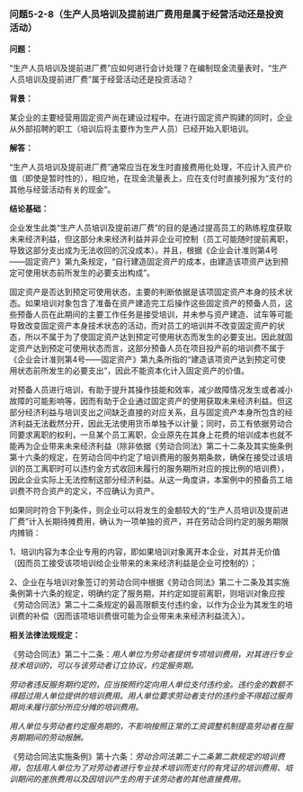 ### 问题5-2-8（生产人员培训及提前进厂费用是属于经营活动还是投资活动）

**问题：**

“生产人员培训及提前进厂费”应如何进行会计处理？在编制现金流量表时，“生产人员培训及提前进厂费”属于经营活动还是投资活动？

**背景：**

某企业的主要经营用固定资产尚在建设过程中。在进行固定资产购建的同时，企业从外部招聘的职工（培训后将主要作为生产人员）已经开始入职培训。

**解答：**

“生产人员培训及提前进厂费”通常应当在发生时直接费用化处理，不应计入资产价值（即使是暂时性的），相应地，在现金流量表上，应在支付时直接列报为“支付的其他与经营活动有关的现金”。

**结论基础：**

企业发生此类“生产人员培训及提前进厂费”的目的是通过提高员工的熟练程度获取未来经济利益，但这部分未来经济利益并非企业可控制（员工可能随时提前离职，导致这部分支出成为无法收回的沉没成本）。并且，根据《企业会计准则第4号——固定资产》第九条规定，“自行建造固定资产的成本，由建造该项资产达到预定可使用状态前所发生的必要支出构成”。

固定资产是否达到预定可使用状态，主要的判断依据是该项固定资产本身的技术状态。如果培训对象包含了准备在资产建造完工后操作这些固定资产的预备人员，这些预备人员在此期间的主要工作任务是接受培训，并未参与资产建造、试车等可能导致改变固定资产本身技术状态的活动，而对员工的培训并不改变固定资产的状态，所以不属于为了使固定资产达到预定可使用状态而发生的必要支出。因此就固定资产达到预定可使用状态而言，这部分预备人员在项目投产前的培训费不属于《企业会计准则第4号——固定资产》第九条所指的“建造该项资产达到预定可使用状态前所发生的必要支出”，因此不能资本化计入固定资产的价值。

对预备人员进行培训，有助于提升其操作技能和效率，减少故障情况发生或者减小故障的可能影响等，因而有助于企业通过固定资产的使用获取未来经济利益。但这部分经济利益与培训支出之间缺乏直接的对应关系，且与固定资产本身所包含的经济利益无法截然分开，因此无法使用货币单独予以计量；同时，员工有依据劳动合同要求离职的权利，一旦某个员工离职，企业原先在其身上花费的培训成本也就不能再为企业带来未来经济利益（除非依据《劳动合同法》第二十二条及其实施条例第十六条的规定，在劳动合同中约定了培训费用的服务期条款，确保在接受过该培训的员工离职时可以违约金方式收回未履行的服务期所对应的按比例的培训费），因此企业实际上无法控制这部分经济利益。从这一角度讲，本案例中的预备员工培训费不符合资产的定义，不应确认为资产。

如果同时符合下列条件，则企业可以将发生的金额较大的“生产人员培训及提前进厂费”计入长期待摊费用，确认为一项单独的资产，并在劳动合同约定的服务期限内摊销：

1、培训内容为本企业专用的内容，即如果培训对象离开本企业，对其并无价值（因而员工接受该项培训给企业带来的未来经济利益是企业可控制的）；

2、企业在与培训对象签订的劳动合同中根据《劳动合同法》第二十二条及其实施条例第十六条的规定，明确约定了服务期，并约定如提前离职，则培训对象应按《劳动合同法》第二十二条规定的最高限额支付违约金，以作为企业为其发生的培训费的补偿（因而该项培训费很可能为企业带来未来经济利益流入）。

**相关法律法规规定：**

《劳动合同法》第二十二条：*用人单位为劳动者提供专项培训费用，对其进行专业技术培训的，可以与该劳动者订立协议，约定服务期。*

*劳动者违反服务期约定的，应当按照约定向用人单位支付违约金。违约金的数额不得超过用人单位提供的培训费用。用人单位要求劳动者支付的违约金不得超过服务期尚未履行部分所应分摊的培训费用。*

*用人单位与劳动者约定服务期的，不影响按照正常的工资调整机制提高劳动者在服务期期间的劳动报酬。*

《劳动合同法实施条例》第十六条：*劳动合同法第二十二条第二款规定的培训费用，包括用人单位为了对劳动者进行专业技术培训而支付的有凭证的培训费用、培训期间的差旅费用以及因培训产生的用于该劳动者的其他直接费用。*